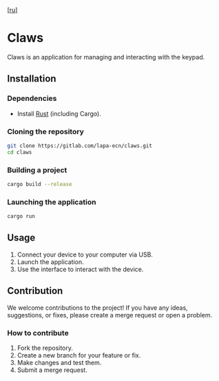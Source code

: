 [[ru](./README_ru.md)]

# Claws
Claws is an application for managing and interacting with the keypad.

## Installation
### Dependencies
- Install [Rust](https://www.rust-lang.org/tools/install ) (including Cargo).

### Cloning the repository
```bash
git clone https://gitlab.com/lapa-ecn/claws.git
cd claws
```

### Building a project
```bash
cargo build --release
```

### Launching the application
```bash
cargo run
```

## Usage
1. Connect your device to your computer via USB.
2. Launch the application.
3. Use the interface to interact with the device.

## Contribution
We welcome contributions to the project! If you have any ideas, suggestions, or fixes, please create a merge request or open a problem.

### How to contribute
1. Fork the repository.
2. Create a new branch for your feature or fix.
3. Make changes and test them.
4. Submit a merge request.
